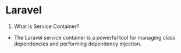 # Laravel

1) What is Service Container?
  * The Laravel service container is a powerful tool for managing class dependencies and performing dependency injection. 
